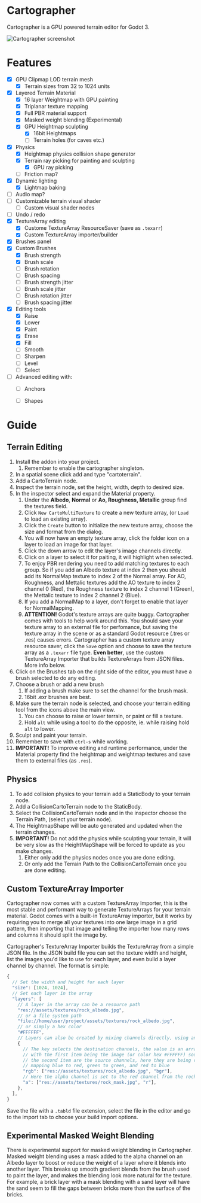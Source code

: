 [screenshot]: https://raw.githubusercontent.com/awkwardpolygons/cartographer/master/addons/cartographer/screenshot.png "Cartographer screenshot"
# Cartographer
Cartographer is a GPU powered terrain editor for Godot 3.

![][screenshot]

# Features

- [x] GPU Clipmap LOD terrain mesh
  - [x] Terrain sizes from 32 to 1024 units
- [x] Layered Terrain Material
  - [x] 16 layer Weightmap with GPU painting
  - [x] Triplanar texture mapping
  - [x] Full PBR material support
  - [x] Masked weight blending (Experimental)
  - [x] GPU Heightmap sculpting
    - [x] 16bit Heightmaps
    - [ ] Terrain holes (for caves etc.)
- [x] Physics
  - [x] Heightmap physics collision shape generator
  - [x] Terrain ray picking for painting and sculpting
    - [x] GPU ray picking
  - [ ] Friction map?
- [x] Dynamic lighting
  - [x] Lightmap baking
- [ ] Audio map?
- [ ] Customizable terrain visual shader
  - [ ] Custom visual shader nodes
- [ ] Undo / redo
- [x] TextureArray editing
  - [x] Custome TextureArray ResourceSaver (save as `.texarr`)
  - [x] Custom TextureArray importer/builder
- [x] Brushes panel
- [x] Custom Brushes
  - [x] Brush strength
  - [x] Brush scale
  - [ ] Brush rotation
  - [ ] Brush spacing
  - [ ] Brush strength jitter
  - [ ] Brush scale jitter
  - [ ] Brush rotation jitter
  - [ ] Brush spacing jitter
- [x] Editing tools
  - [x] Raise
  - [x] Lower
  - [x] Paint
  - [x] Erase
  - [x] Fill
  - [ ] Smooth
  - [ ] Sharpen
  - [ ] Level
  - [ ] Select
- [ ] Advanced editing with:
  - [ ] Anchors
  - [ ] Shapes


# Guide
## Terrain Editing

1. Install the addon into your project.
   1. Remember to enable the cartographer singleton.
2. In a spatial scene click add and type "cartoterrain".
3. Add a CartoTerrain node.
4. Inspect the terrain node, set the height, width, depth to desired size.
5. In the inspector select and expand the Material property.
   1. Under the **Albedo**, **Normal** or **Ao, Roughness, Metallic** group find the textures field.
   2. Click `New CartoMultiTexture` to create a new texture array, (or `Load` to load an existing array).
   3. Click the `Create` button to initialize the new texture array, choose the size and format from the dialog.
   4. You will now have an empty texture array, click the folder icon on a layer to load an image for that layer.
   5. Click the down arrow to edit the layer's image channels directly.
   6. Click on a layer to select it for paiting, it will highlight when selected.
   7. To enjoy PBR rendering you need to add matching textures to each group. So if you add an Albedo texture at index 2
   then you should add its NormalMap texture to index 2 of the Normal array. For AO, Roughness, and Mettalic textures
   add the AO texture to index 2 channel 0 (Red), the Roughness texture to index 2 channel 1 (Green),
   the Mettalic texture to index 2 channel 2 (Blue).
   8. If you add a NormalMap to a layer, don't forget to enable that layer for NormalMapping.
   7. **ATTENTION!** Godot's texture arrays are quite buggy. Cartographer comes with tools to help work around this.
   You should save your texture array to an external file for perfomance, but saving the texture array in the scene
   or as a standard Godot resource (.tres or .res) causes errors. Cartographer has a custom texture array resource saver,
   click the `Save` option and choose to save the texture array as a `.texarr` file type.
   **Even better**, use the custom TextureArray Importer that builds TextureArrays from JSON files. More info below.
6. Click on the Brushes tab on the right side of the editor, you must have a brush selected to do any editing.
7. Choose a brush or add a new brush
   1. If adding a brush make sure to set the channel for the brush mask.
   2. 16bit .exr brushes are best.
8. Make sure the terrain node is selected, and choose your terrain editing tool from the icons above the main view.
   1. You can choose to raise or lower terrain, or paint or fill a texture.
   2. Hold `alt` while using a tool to do the opposite, ie. while raising hold `alt` to lower.
9. Sculpt and paint your terrain.
10. Remember to save with `ctrl-s` while working.
11. **IMPORTANT!** To improve editing and runtime performance, under the Material property find the heightmap and
weightmap textures and save them to external files (as `.res`).

## Physics

1. To add collision physics to your terrain add a StaticBody to your terrain node.
2. Add a CollisionCartoTerrain node to the StaticBody.
3. Select the CollisionCartoTerrain node and in the inspector choose the Terrain Path, (select your terrain node).
4. The HeightmapShape will be auto generated and updated when the terrain changes.
5. **IMPORTANT!** Do not add the physics while sculpting your terrain, it will be very slow as the HeightMapShape will be forced to update as you make changes.
   1. Either only add the physics nodes once you are done editing.
   2. Or only add the Terrain Path to the CollisionCartoTerrain once you are done editing.

## Custom TextureArray Importer

Cartographer now comes with a custom TextureArray Importer, this is the most stable and performant way to generate TextureArrays for your terrain material.
Godot comes with a built-in TextureArray importer, but it works by requiring you to merge all your textures into one large image in a grid pattern, then importing that image and telling the importer how many rows and columns it should split the image by.

Cartographer's TextureArray Importer builds the TextureArray from a simple JSON file. In the JSON build file you can set the texture width and height, list the images you'd like to use for each layer, and even build a layer channel by channel. The format is simple:

```js
{
  // Set the width and height for each layer
  "size": [1024, 1024],
  // Set each layer in the array
  "layers": [
    // A layer in the array can be a resource path
    "res://assets/textures/rock_albedo.jpg",
    // or a file system path
    "file://home/user/project/assets/textures/rock_albedo.jpg",
    // or simply a hex color
    "#FFFFFF",
    // Layers can also be created by mixing channels directly, using an object like this
    {
      // The key selects the destination channels, the value is an array,
      // with the first item being the image (or color hex #FFFFFF) source,
      // the second item are the source channels, here they are being read in reverse,
      // mapping blue to red, green to green, and red to blue
      "rgb": ["res://assets/textures/rock_albedo.jpg", "bgr"],
      // Here the alpha channel is set to the red channel from the rock_mask image
      "a": ["res://assets/textures/rock_mask.jpg", "r"],
    },
  ],
}
```

Save the file with a `.tabld` file extension, select the file in the editor and go to the import tab to choose your build import options.

## Experimental Masked Weight Blending

There is experimental support for masked weight blending in Cartographer. Masked weight blending uses a mask added to the alpha channel on an Albedo layer to boost or reduce the weight of a layer where it blends into another layer. This breaks up smooth gradient blends from the brush used to paint the layer, and makes the blending look more natural for the texture. For example, a brick layer with a mask blending with a sand layer will have the sand seem to fill the gaps between bricks more than the surface of the bricks.
